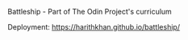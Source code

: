 Battleship - Part of The Odin Project's curriculum

Deployment: https://harithkhan.github.io/battleship/
